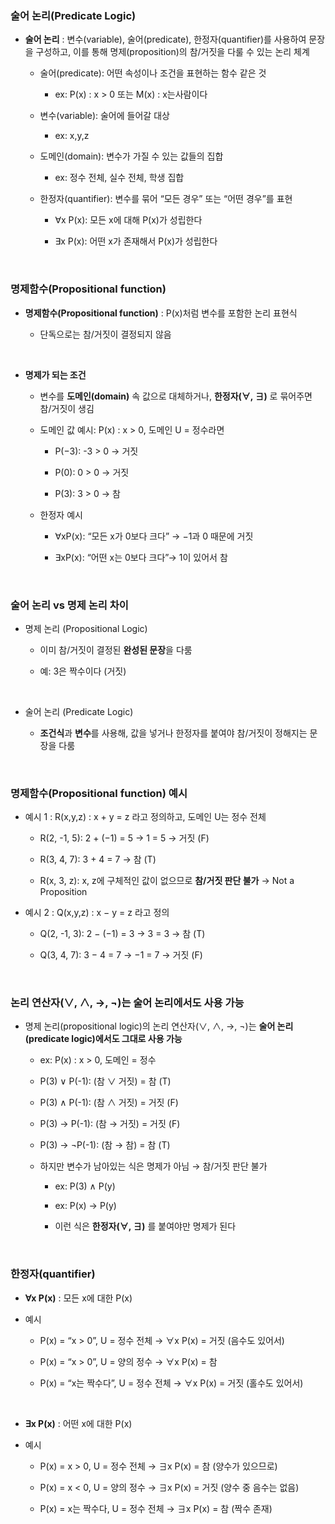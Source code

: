### 술어 논리(Predicate Logic)

- **술어 논리** : 변수(variable), 술어(predicate), 한정자(quantifier)를 사용하여 문장을 구성하고, 이를 통해 명제(proposition)의 참/거짓을 다룰 수 있는 논리 체계

    - 술어(predicate): 어떤 속성이나 조건을 표현하는 함수 같은 것

      - ex: P(x) : x > 0 또는 M(x) : x는사람이다





    - 변수(variable): 술어에 들어갈 대상

        - ex: x,y,z

    - 도메인(domain): 변수가 가질 수 있는 값들의 집합

        - ex: 정수 전체, 실수 전체, 학생 집합

    - 한정자(quantifier): 변수를 묶어 “모든 경우” 또는 “어떤 경우”를 표현

        - ∀x P(x): 모든 x에 대해 P(x)가 성립한다

        - ∃x P(x): 어떤 x가 존재해서 P(x)가 성립한다

<br/>

### 명제함수(Propositional function)

- **명제함수(Propositional function)** : P(x)처럼 변수를 포함한 논리 표현식

    - 단독으로는 참/거짓이 결정되지 않음 

<br/>

- **명제가 되는 조건**

    - 변수를 **도메인(domain)** 속 값으로 대체하거나, **한정자(∀, ∃)** 로 묶어주면 참/거짓이 생김

    - 도메인 값 예시: P(x) : x > 0, 도메인 U = 정수라면
 
        - P(−3): -3 > 0 → 거짓

        - P(0): 0 > 0 → 거짓

        - P(3): 3 > 0 → 참

    - 한정자 예시
        
        - ∀xP(x): “모든 x가 0보다 크다” → −1과 0 때문에 거짓
   
        - ∃xP(x): “어떤 x는 0보다 크다”→ 1이 있어서 참

<br/>

### 술어 논리 vs 명제 논리 차이 

- 명제 논리 (Propositional Logic)

    - 이미 참/거짓이 결정된 **완성된 문장**을 다룸
 
    - 예: 3은 짝수이다 (거짓)

<br/>

- 술어 논리 (Predicate Logic)

    - **조건식**과 **변수**를 사용해, 값을 넣거나 한정자를 붙여야 참/거짓이 정해지는 문장을 다룸
      
<br/>

### 명제함수(Propositional function) 예시

- 예시 1 :  R(x,y,z) : x + y = z 라고 정의하고, 도메인 U는 정수 전체

    - R(2, -1, 5): 2 + (−1) = 5 → 1 = 5 → 거짓 (F)

    - R(3, 4, 7): 3 + 4 = 7 → 참 (T)

    - R(x, 3, z): x, z에 구체적인 값이 없으므로 **참/거짓 판단 불가** → Not a Proposition

- 예시 2 : Q(x,y,z) : x − y = z 라고 정의

    - Q(2, -1, 3): 2 − (−1) = 3 → 3 = 3 → 참 (T)

    - Q(3, 4, 7): 3 − 4 = 7 → −1 = 7 → 거짓 (F)

<br/>

### 논리 연산자(∨, ∧, →, ¬)는 술어 논리에서도 사용 가능

- 명제 논리(propositional logic)의 논리 연산자(∨, ∧, →, ¬)는 **술어 논리(predicate logic)에서도 그대로 사용 가능**

    - ex: P(x) : x > 0, 도메인 = 정수
      
    - P(3) ∨ P(-1): (참 ∨ 거짓) = 참 (T)

    - P(3) ∧ P(-1): (참 ∧ 거짓) = 거짓 (F)

    - P(3) → P(-1): (참 → 거짓) = 거짓 (F)

    - P(3) → ¬P(-1): (참 → 참) = 참 (T)
 
    - 하지만 변수가 남아있는 식은 명제가 아님 → 참/거짓 판단 불가
 
        - ex: P(3) ∧ P(y)
        
        - ex: P(x) → P(y)

        - 이런 식은 **한정자(∀, ∃)** 를 붙여야만 명제가 된다

<br/>

### 한정자(quantifier)

- **∀x P(x)** : 모든 x에 대한 P(x)

- 예시

    - P(x) = “x > 0”, U = 정수 전체 → ∀x P(x) = 거짓 (음수도 있어서)

    - P(x) = “x > 0”, U = 양의 정수 → ∀x P(x) = 참

    - P(x) = “x는 짝수다”, U = 정수 전체 → ∀x P(x) = 거짓 (홀수도 있어서)

<br/>

- **∃x P(x)** : 어떤 x에 대한 P(x)

- 예시

    - P(x) = x > 0, U = 정수 전체 → ∃x P(x) = 참 (양수가 있으므로) 

    - P(x) = x < 0, U = 양의 정수 → ∃x P(x) = 거짓 (양수 중 음수는 없음)

    - P(x) = x는 짝수다, U = 정수 전체 → ∃x P(x) = 참 (짝수 존재)



































































